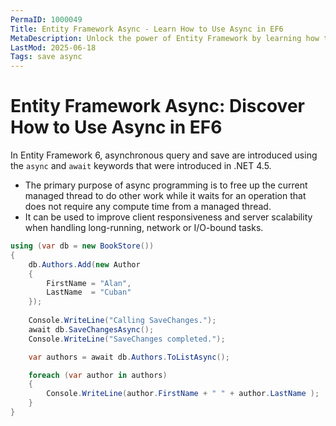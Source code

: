 ```yaml
---
PermaID: 1000049
Title: Entity Framework Async - Learn How to Use Async in EF6
MetaDescription: Unlock the power of Entity Framework by learning how to use async method to perform queries and save asynchronously.
LastMod: 2025-06-18
Tags: save async
---
```


# Entity Framework Async: Discover How to Use Async in EF6

In Entity Framework 6, asynchronous query and save are introduced using the `async` and `await` keywords that were introduced in .NET 4.5. 

 - The primary purpose of async programming is to free up the current managed thread to do other work while it waits for an operation that does not require any compute time from a managed thread.
 - It can be used to improve client responsiveness and server scalability when handling long-running, network or I/O-bound tasks.

```csharp
using (var db = new BookStore())
{
    db.Authors.Add(new Author
    {
        FirstName = "Alan",
		LastName  = "Cuban"
    });
	
    Console.WriteLine("Calling SaveChanges.");
    await db.SaveChangesAsync();
    Console.WriteLine("SaveChanges completed.");

    var authors = await db.Authors.ToListAsync();

    foreach (var author in authors)
    {
        Console.WriteLine(author.FirstName + " " + author.LastName );
    }
}
```